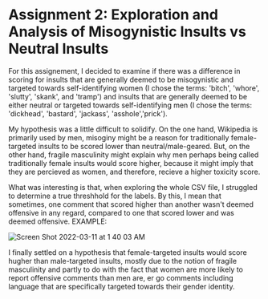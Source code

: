 # Assignment 2: Exploration and Analysis of Misogynistic Insults vs Neutral Insults

For this assignement, I decided to examine if there was a difference in scoring for insults that are generally deemed to be misogynistic and targeted towards self-identifying women (I chose the terms: 'bitch', 'whore', 'slutty', 'skank', and 'tramp') and insults that are generally deemed to be either neutral or targeted towards self-identifying men (I chose the terms: 'dickhead', 'bastard', 'jackass', 'asshole','prick').

My hypothesis was a little difficult to solidify. On the one hand, Wikipedia is primarily used by men, misoginy might be a reason for traditionally female-targeted insults to be scored lower than neutral/male-geared. But, on the other hand, fragile masculinity might explain why men perhaps being called traditionally female insults would score higher, because it might imply that they are percieved as women, and therefore, recieve a higher toxicity score.

What was interesting is that, when exploring the whole CSV file, I struggled to determine a true threshhold for the labels. By this, I mean that sometimes, one comment that scored higher than another wasn't deemed offensive in any regard, compared to one that scored lower and was deemed offensive. EXAMPLE:

![Screen Shot 2022-03-11 at 1 40 03 AM](https://user-images.githubusercontent.com/99197894/157823581-4ebddbbc-4ea8-4f68-b3c9-d4a97a1dd38d.png)

I finally settled on a hypothesis that female-targeted insults would score hugher than male-targeted insults, mostly due to the notion of fragile masculinity and partly to do with the fact that women are more likely to report offensive comments than men are, er go comments including language that are specifically targeted towards their gender identity.
